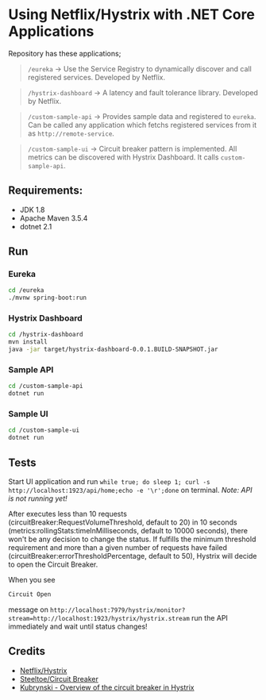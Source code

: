 # Using Netflix/Hystrix with .NET Core Applications

Repository has these applications;

> `/eureka` -> Use the Service Registry to dynamically discover and call registered services. Developed by Netflix.

> `/hystrix-dashboard` -> A latency and fault tolerance library. Developed by Netflix.

> `/custom-sample-api` -> Provides sample data and registered to `eureka`. Can be called any application which fetchs registered services from it as `http://remote-service`.

> `/custom-sample-ui` -> Circuit breaker pattern is implemented. All metrics can be discovered with Hystrix Dashboard. It calls `custom-sample-api`.

## Requirements:
- JDK 1.8
- Apache Maven 3.5.4
- dotnet 2.1 

## Run

### Eureka

```bash
cd /eureka
./mvnw spring-boot:run
```

### Hystrix Dashboard

```bash
cd /hystrix-dashboard
mvn install
java -jar target/hystrix-dashboard-0.0.1.BUILD-SNAPSHOT.jar
```

### Sample API

```bash
cd /custom-sample-api
dotnet run
```

### Sample UI

```bash
cd /custom-sample-ui
dotnet run
```

## Tests
Start UI application and run `while true; do sleep 1; curl -s http://localhost:1923/api/home;echo -e '\r';done` on terminal. *Note: API is not running yet!* 

After executes less than 10 requests (circuitBreaker:RequestVolumeThreshold, default to 20) in 10 seconds (metrics:rollingStats:timeInMilliseconds, default to 10000 seconds), there won't be any decision to change the status. If fulfills the minimum threshold requirement and more than a given number of requests have failed (circuitBreaker:errorThresholdPercentage, default to 50), Hystrix will decide to open the Circuit Breaker.

When you see 

```diff
Circuit Open
```
message on `http://localhost:7979/hystrix/monitor?stream=http://localhost:1923/hystrix/hystrix.stream` run the API immediately and wait until status changes!

## Credits
- [Netflix/Hystrix](https://github.com/Netflix/Hystrix)
- [Steeltoe/Circuit Breaker](https://github.com/SteeltoeOSS/CircuitBreaker)
- [Kubrynski - Overview of the circuit breaker in Hystrix](http://www.kubrynski.com/2017/07/overview-of-circuit-breaker-in-hystrix.html)
